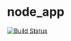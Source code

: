 # node_app

[![Build Status](http://10.200.100.114:8080/job/node_app/badge/icon)](http://10.200.100.114:8080/job/node_app/)